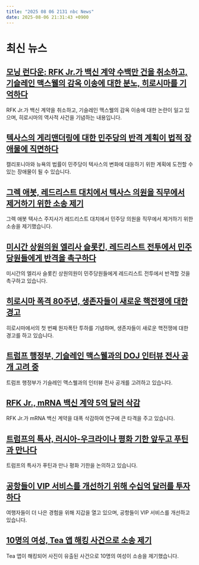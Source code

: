 ```yaml
---
title: "2025 08 06 2131 nbc News"
date: 2025-08-06 21:31:43 +0900
---
```


# 최신 뉴스
## [모닝 런다운: RFK Jr.가 백신 계약 수백만 건을 취소하고, 기슬레인 맥스웰의 감옥 이송에 대한 분노, 히로시마를 기억하다](https://www.nbcnews.com/news/us-news/democratic-governors-texas-redistricting-vaccine-cuts-morning-rundown-rcna223303)  
RFK Jr.가 백신 계약을 취소하고, 기슬레인 맥스웰의 감옥 이송에 대한 논란이 일고 있으며, 히로시마의 역사적 사건을 기념하는 내용입니다.  
## [텍사스의 게리맨더링에 대한 민주당의 반격 계획이 법적 장애물에 직면하다](https://www.nbcnews.com/politics/2026-election/democrats-plans-redistricting-retaliate-texas-republicans-legal-rcna223128)  
캘리포니아와 뉴욕의 법률이 민주당이 텍사스의 변화에 대응하기 위한 계획에 도전할 수 있는 장애물이 될 수 있습니다.  
## [그렉 애봇, 레드리스트 대치에서 텍사스 의원을 직무에서 제거하기 위한 소송 제기](https://www.nbcnews.com/politics/politics-news/greg-abbott-lawsuit-house-democratic-caucus-chair-gene-wu-redistrictin-rcna223286)  
그렉 애봇 텍사스 주지사가 레드리스트 대치에서 민주당 의원을 직무에서 제거하기 위한 소송을 제기했습니다.  
## [미시간 상원의원 엘리사 슬롯킨, 레드리스트 전투에서 민주당원들에게 반격을 촉구하다](https://www.nbcnews.com/politics/2026-election/michigan-sen-elissa-slotkin-democrats-nuclear-redistricting-texas-rcna223158)  
미시간의 엘리사 슬롯킨 상원의원이 민주당원들에게 레드리스트 전투에서 반격할 것을 촉구하고 있습니다.  
## [히로시마 폭격 80주년, 생존자들이 새로운 핵전쟁에 대한 경고](https://www.nbcnews.com/world/asia/80-years-later-hiroshima-bombing-survivors-warn-new-nuclear-warfare-rcna220177)  
히로시마에서의 첫 번째 원자폭탄 투하를 기념하며, 생존자들이 새로운 핵전쟁에 대한 경고를 하고 있습니다.  
## [트럼프 행정부, 기슬레인 맥스웰과의 DOJ 인터뷰 전사 공개 고려 중](https://www.nbcnews.com/politics/trump-administration/trump-administration-ghislaine-maxwell-todd-blanche-transcript-rcna223301)  
트럼프 행정부가 기슬레인 맥스웰과의 인터뷰 전사 공개를 고려하고 있습니다.  
## [RFK Jr., mRNA 백신 계약 5억 달러 삭감](https://www.nbcnews.com/health/health-news/rfk-jr-cuts-500-million-mrna-vaccine-contracts-dealing-major-blow-prom-rcna223281)  
RFK Jr.가 mRNA 백신 계약을 대폭 삭감하여 연구에 큰 타격을 주고 있습니다.  
## [트럼프의 특사, 러시아-우크라이나 평화 기한 앞두고 푸틴과 만나다](https://www.nbcnews.com/politics/trump-administration/live-blog/trump-putin-witkoff-ukraine-gaza-tariffs-abbott-epstein-live-updates-rcna222778)  
트럼프의 특사가 푸틴과 만나 평화 기한을 논의하고 있습니다.  
## [공항들이 VIP 서비스를 개선하기 위해 수십억 달러를 투자하다](https://www.nbcnews.com/business/travel/airport-vip-perks-expand-rcna221997)  
여행자들이 더 나은 경험을 위해 지갑을 열고 있으며, 공항들이 VIP 서비스를 개선하고 있습니다.  
## [10명의 여성, Tea 앱 해킹 사건으로 소송 제기](https://www.nbcnews.com/tech/social-media/10-women-sued-tea-app-photos-hacked-leaked-online-rcna222880)  
Tea 앱이 해킹되어 사진이 유출된 사건으로 10명의 여성이 소송을 제기했습니다.